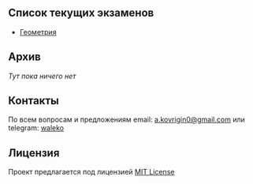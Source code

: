 ## Список текущих экзаменов
* [Геометрия](geometry)

## Архив
*Тут пока ничего нет*

## Контакты
По всем вопросам и предложениям email: [a.kovrigin0@gmail.com](mailto:a.kovrigin0@gmail.com) или telegram: [waleko](tg://resolve?domain=waleko)

## Лицензия
Проект предлагается под лицензией [MIT License](LICENSE)
